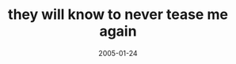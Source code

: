 ---
layout: base.njk
title : 'they will know to never tease me again' 
view_title : 'they will know to never tease me again' 
year : '2005' 
date : '2005-01-24' 
img_file : '/drawing/theywillknowtoneverteasemea.png' 
html_file : 'theywillknowtoneverteasemea' 
next_html : 'notforyou.html' 
year_order : '15' 
permalink : "title/{{html_file}}.html"
---